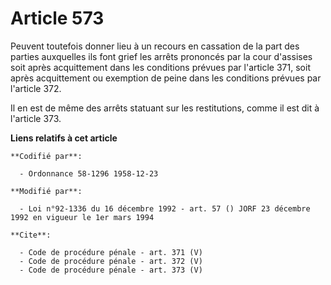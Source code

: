 # Article 573

Peuvent toutefois donner lieu à un recours en cassation de la part des parties auxquelles ils font grief les arrêts prononcés
par la cour d'assises soit après acquittement dans les conditions prévues par l'article 371, soit après acquittement ou
exemption de peine dans les conditions prévues par l'article 372. 

Il en est de même des arrêts statuant sur les restitutions, comme il est dit à l'article 373.

**Liens relatifs à cet article**

	**Codifié par**:

	  - Ordonnance 58-1296 1958-12-23

	**Modifié par**:

	  - Loi n°92-1336 du 16 décembre 1992 - art. 57 () JORF 23 décembre 1992 en vigueur le 1er mars 1994

	**Cite**:

	  - Code de procédure pénale - art. 371 (V)
	  - Code de procédure pénale - art. 372 (V)
	  - Code de procédure pénale - art. 373 (V)
